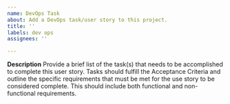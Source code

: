 ```yaml
---
name: DevOps Task
about: Add a DevOps task/user story to this project.
title: ''
labels: dev ops
assignees: ''

---
```


**Description**
Provide a brief list of the task(s) that needs to be accomplished to complete this user story. Tasks should fulfill the Acceptance Criteria and outline the specific requirements that must be met for the use story to be considered complete. This should include both functional and non-functional requirements.
